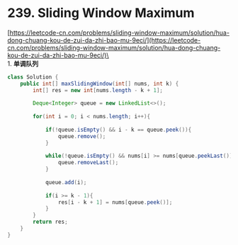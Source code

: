 # 239. Sliding Window Maximum



[https://leetcode-cn.com/problems/sliding-window-maximum/solution/hua-dong-chuang-kou-de-zui-da-zhi-bao-mu-9eci/](https://leetcode-cn.com/problems/sliding-window-maximum/solution/hua-dong-chuang-kou-de-zui-da-zhi-bao-mu-9eci/)\
\
1\. **单调队列**

```java
class Solution {
    public int[] maxSlidingWindow(int[] nums, int k) {
        int[] res = new int[nums.length - k + 1];
        
        Deque<Integer> queue = new LinkedList<>();
        
        for(int i = 0; i < nums.length; i++){
            
            if(!queue.isEmpty() && i - k == queue.peek()){
                queue.remove();
            }
            
            while(!queue.isEmpty() && nums[i] >= nums[queue.peekLast()]){
                queue.removeLast();
            }
            
            queue.add(i);
            
            if(i >= k - 1){
                res[i - k + 1] = nums[queue.peek()];
            }
        }
        return res;
    }
}
```
